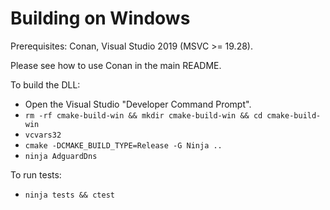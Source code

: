 # Building on Windows

Prerequisites: Conan, Visual Studio 2019 (MSVC >= 19.28).

Please see how to use Conan in the main README.

To build the DLL:

* Open the Visual Studio "Developer Command Prompt".
* `rm -rf cmake-build-win && mkdir cmake-build-win && cd cmake-build-win`
* `vcvars32`
* `cmake -DCMAKE_BUILD_TYPE=Release -G Ninja ..`
* `ninja AdguardDns`

To run tests:
 
* `ninja tests && ctest`
